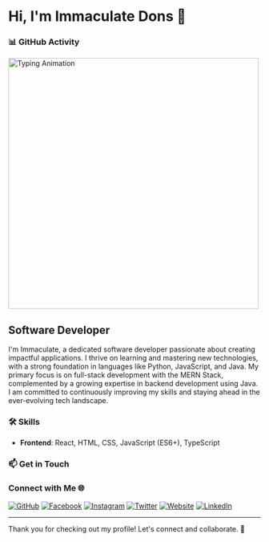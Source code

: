 # Hi, I'm Immaculate Dons 👋


### 📊 GitHub Activity


<img src="https://media.giphy.com/media/v1.Y2lkPTc5MGI3NjExd3ptcm1oMTdyeGQ4ZDIxYnM5NHphZzhmYXM4ZmIxYTA2cWxtM3g5diZlcD12MV9naWZzX3NlYXJjaCZjdD1n/78XCFBGOlS6keY1Bil/giphy.gif 
" width="500" alt="Typing Animation">




## Software Developer 


I'm Immaculate, a dedicated software developer passionate about creating impactful applications. I thrive on learning and mastering new technologies, with a strong foundation in languages like Python, JavaScript, and Java. My primary focus is on full-stack development with the MERN Stack, complemented by a growing expertise in backend development using Java. I am committed to continuously improving my skills and staying ahead in the ever-evolving tech landscape.


### 🛠️ Skills


- **Frontend**: React, HTML, CSS, JavaScript (ES6+), TypeScript









### 📫 Get in Touch


### Connect with Me 🌐


[![GitHub](https://img.shields.io/badge/GitHub-181717?style=for-the-badge&logo=github)](https://github.com/ImmaDons)
[![Facebook](https://img.shields.io/badge/Facebook-1877F2?style=for-the-badge&logo=facebook&logoColor=white)](https://www.facebook.com/dons.imma/)
[![Instagram](https://img.shields.io/badge/Instagram-E4405F?style=for-the-badge&logo=instagram&logoColor=white)](https://www.instagram.com/dons.imma/?hl=en)
[![Twitter](https://img.shields.io/badge/Twitter-1DA1F2?style=for-the-badge&logo=twitter&logoColor=white)](https://x.com/immaculateodhi2)
[![Website](https://img.shields.io/badge/Website-000000?style=for-the-badge&logo=icloud)](https://immaculate-dons.netlify.app/)
[![LinkedIn](https://img.shields.io/badge/LinkedIn-0077B5?style=for-the-badge&logo=linkedin)](https://www.linkedin.com/in/immaculate-odhiambo-a76425128/)




---


Thank you for checking out my profile! Let's connect and collaborate. 🚀


